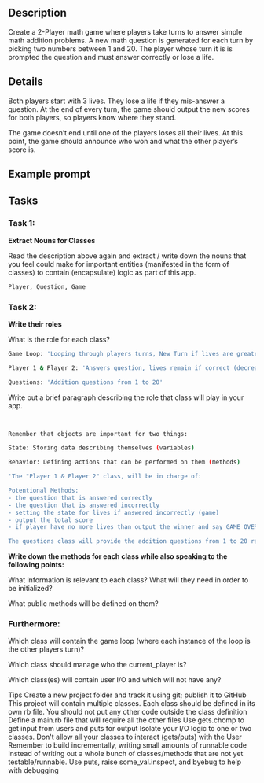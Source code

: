 ## Description

Create a 2-Player math game where players take turns to answer simple math addition problems. A new math question is generated for each turn by picking two numbers between 1 and 20. The player whose turn it is is prompted the question and must answer correctly or lose a life.

## Details
Both players start with 3 lives. They lose a life if they mis-answer a question. At the end of every turn, the game should output the new scores for both players, so players know where they stand.

The game doesn’t end until one of the players loses all their lives. At this point, the game should announce who won and what the other player’s score is.

## Example prompt

## Tasks
### Task 1: 
**Extract Nouns for Classes**

Read the description above again and extract / write down the nouns that you feel could make for important entities (manifested in the form of classes) to contain (encapsulate) logic as part of this app.

```sh
Player, Question, Game
```

### Task 2: 
**Write their roles**

What is the role for each class?

```sh
Game Loop: 'Looping through players turns, New Turn if lives are greater or equal to 1 (Game Over otherwise)'

Player 1 & Player 2: 'Answers question, lives remain if correct (decreases if incorrect), '

Questions: 'Addition questions from 1 to 20'
```

Write out a brief paragraph describing the role that class will play in your app.

```sh


Remember that objects are important for two things:

State: Storing data describing themselves (variables)

Behavior: Defining actions that can be performed on them (methods)

'The "Player 1 & Player 2" class, will be in charge of:

Potentional Methods:
- the question that is answered correctly 
- the question that is answered incorrectly
- setting the state for lives if answered incorrectly (game)
- output the total score 
- if player have no more lives than output the winner and say GAME OVER

The questions class will provide the addition questions from 1 to 20 randomized'
```

**Write down the methods for each class while also speaking to the following points:**

What information is relevant to each class?
What will they need in order to be initialized?

What public methods will be defined on them?

### Furthermore:

Which class will contain the game loop (where each instance of the loop is the other players turn)?

Which class should manage who the current_player is?

Which class(es) will contain user I/O and which will not have any?

Tips
Create a new project folder and track it using git; publish it to GitHub
This project will contain multiple classes. Each class should be defined in its own rb file. You should not put any other code outside the class definition
Define a main.rb file that will require all the other files
Use gets.chomp to get input from users and puts for output
Isolate your I/O logic to one or two classes. Don't allow all your classes to interact (gets/puts) with the User
Remember to build incrementally, writing small amounts of runnable code instead of writing out a whole bunch of classes/methods that are not yet testable/runnable.
Use puts, raise some_val.inspect, and byebug to help with debugging